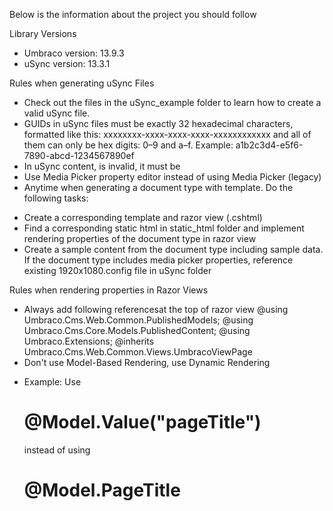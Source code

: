Below is the information about the project you should follow

Library Versions
- Umbraco version: 13.9.3
- uSync version: 13.3.1

Rules when generating uSync Files
- Check out the files in the uSync_example folder to learn how to create a valid uSync file.
- GUIDs in uSync files must be exactly 32 hexadecimal characters, formatted like this: xxxxxxxx-xxxx-xxxx-xxxx-xxxxxxxxxxxx and all of them can only be hex digits: 0–9 and a–f. Example: a1b2c3d4-e5f6-7890-abcd-1234567890ef
- In uSync content, <n></n> is invalid, it must be <Name></Name>
- Use Media Picker property editor instead of using Media Picker (legacy)
- Anytime when generating a document type with template. Do the following tasks:
+ Create a corresponding template and razor view (.cshtml)
+ Find a corresponding static html in static_html folder and implement rendering properties of the document type in razor view
+ Create a sample content from the document type including sample data. If the document type includes media picker properties, reference existing 1920x1080.config file in uSync folder


Rules when rendering properties in Razor Views
- Always add following referencesat the top of razor view
@using Umbraco.Cms.Web.Common.PublishedModels;
@using Umbraco.Cms.Core.Models.PublishedContent;
@using Umbraco.Extensions;
@inherits Umbraco.Cms.Web.Common.Views.UmbracoViewPage
- Don't use Model-Based Rendering, use Dynamic Rendering
+ Example: Use <h1>@Model.Value<string>("pageTitle")</h1> instead of using <h1>@Model.PageTitle</h1>